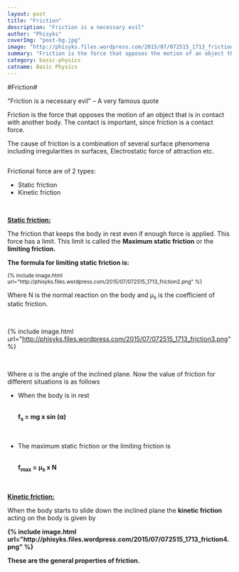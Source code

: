 ```yaml
---
layout: post
title: "Friction"
description: "Friction is a necessary evil"
author: "Phisyks"
coverImg: "post-bg.jpg"
image: "http://phisyks.files.wordpress.com/2015/07/072515_1713_friction1.png"
summary: "Friction is the force that opposes the motion of an object that is in contact with another body..."
category: basic-physics 
catname: Basic Physics
---
```


#Friction#

"Friction is a necessary evil" – A very famous quote

Friction is the force that opposes the motion of an object that is in contact with another body. The contact is important, since friction is a contact force.

The cause of friction is a combination of several surface phenomena including irregularities in surfaces, Electrostatic force of attraction etc.

<img src="http://phisyks.files.wordpress.com/2015/07/072515_1713_friction1.png" alt="" />

Frictional force are of 2 types:
<ul>
	<li>Static friction</li>
	<li>Kinetic friction</li>
</ul>
&nbsp;

<span style="text-decoration: underline;"><strong>Static friction:
</strong></span>

The friction that keeps the body in rest even if enough force is applied. This force has a limit. This limit is called the <strong>Maximum static friction</strong> or the <strong>limiting friction.
</strong>

<strong>The formula for limiting static friction is:
</strong>

<sub>
{% include image.html url="http://phisyks.files.wordpress.com/2015/07/072515_1713_friction2.png" %}
</sub>

Where N is the normal reaction on the body and µ<sub>s</sub> is the coefficient of static friction.

&nbsp;

{% include image.html url="http://phisyks.files.wordpress.com/2015/07/072515_1713_friction3.png" %}

&nbsp;

Where α is the angle of the inclined plane. Now the value of friction for different situations is as follows
<ul>
	<li>
<div>When the body is in rest</div>
&nbsp;

<strong>f<sub>s </sub>= mg x sin (α)
</strong>

&nbsp;</li>
	<li>
<div>The maximum static friction or the limiting friction is</div>
&nbsp;

<strong>f<sub>max</sub> = µ<sub>s</sub> x N
</strong></li>
</ul>
&nbsp;

<span style="text-decoration: underline;"><strong>Kinetic friction: </strong></span>

When the body starts to slide down the inclined plane the <strong>kinetic friction</strong> acting on the body is given by

<strong>
{% include image.html url="http://phisyks.files.wordpress.com/2015/07/072515_1713_friction4.png" %}
</strong>

<strong>These are the general properties of friction.
</strong>

&nbsp;
<p style="margin-left: 36pt;"><strong>
</strong></p>